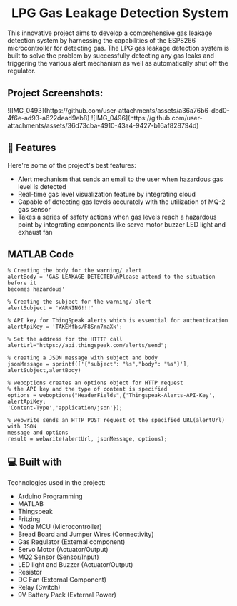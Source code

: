 <h1 align="center" id="title">LPG Gas Leakage Detection System</h1>

<p id="description">This innovative project aims to develop a comprehensive gas leakage detection system by harnessing the capabilities of the ESP8266 microcontroller for detecting gas. The LPG gas leakage detection system is built to solve the problem by successfully detecting any gas leaks and triggering the various alert mechanism as well as automatically shut off the regulator.</p>

<h2>Project Screenshots:</h2>
![IMG_0493](https://github.com/user-attachments/assets/a36a76b6-dbd0-4f6e-ad93-a622dead9eb8)
![IMG_0496](https://github.com/user-attachments/assets/36d73cba-4910-43a4-9427-b16af828794d)

  
  
<h2>🧐 Features</h2>

Here're some of the project's best features:

*   Alert mechanism that sends an email to the user when hazardous gas level is detected
*   Real-time gas level visualization feature by integrating cloud
*   Capable of detecting gas levels accurately with the utilization of MQ-2 gas sensor
*   Takes a series of safety actions when gas levels reach a hazardous point by integrating components like servo motor buzzer LED light and exhaust fan


  
<h2>MATLAB Code</h2>

```
% Creating the body for the warning/ alert
alertBody = 'GAS LEAKAGE DETECTED\nPlease attend to the situation before it
becomes hazardous'

% Creating the subject for the warning/ alert
alertSubject = 'WARNING!!!'

% API key for ThingSpeak alerts which is essential for authentication
alertApiKey = 'TAKEMfbs/F8Snn7maXk';

% Set the address for the HTTTP call
alertUrl="https://api.thingspeak.com/alerts/send";

% creating a JSON message with subject and body
jsonMessage = sprintf(['{"subject": "%s","body": "%s"}'], alertSubject,alertBody)

% weboptions creates an options object for HTTP request
% the API key and the type of content is specified
options = weboptions("HeaderFields",{'Thingspeak-Alerts-API-Key', alertApiKey;
'Content-Type','application/json'});

% webwrite sends an HTTP POST request ot the specified URL(alertUrl) with JSON
message and options
result = webwrite(alertUrl, jsonMessage, options);
```
  
<h2>💻 Built with</h2>


Technologies used in the project:

*   Arduino Programming
*   MATLAB
*   Thingspeak
*   Fritzing
*   Node MCU (Microcontroller)
*   Bread Board and Jumper Wires (Connectivity)
*   Gas Regulator (External component)
*   Servo Motor (Actuator/Output)
*   MQ2 Sensor (Sensor/Input)
*   LED light and Buzzer (Actuator/Output)
*   Resistor
*   DC Fan (External Component)
*   Relay (Switch)
*   9V Battery Pack (External Power)
